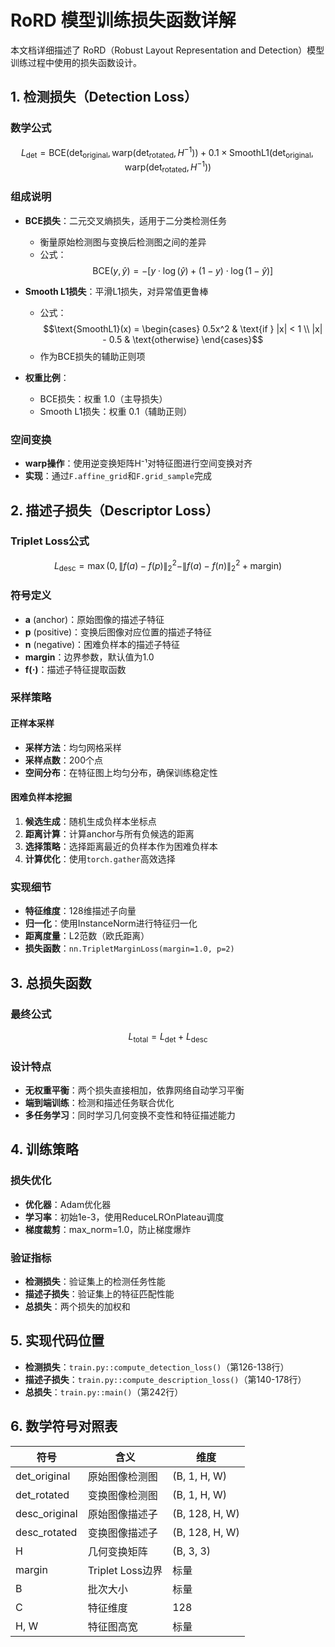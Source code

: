 # RoRD 模型训练损失函数详解

本文档详细描述了 RoRD（Robust Layout Representation and Detection）模型训练过程中使用的损失函数设计。

## 1. 检测损失（Detection Loss）

### 数学公式
$$L_{\text{det}} = \text{BCE}(\text{det}_{\text{original}}, \text{warp}(\text{det}_{\text{rotated}}, H^{-1})) + 0.1 \times \text{SmoothL1}(\text{det}_{\text{original}}, \text{warp}(\text{det}_{\text{rotated}}, H^{-1}))$$

### 组成说明
- **BCE损失**：二元交叉熵损失，适用于二分类检测任务
  - 衡量原始检测图与变换后检测图之间的差异
  - 公式：
$$\text{BCE}(y, \hat{y}) = -[y \cdot \log(\hat{y}) + (1-y) \cdot \log(1-\hat{y})]$$

- **Smooth L1损失**：平滑L1损失，对异常值更鲁棒
  - 公式：
$$\text{SmoothL1}(x) = \begin{cases}
0.5x^2 & \text{if } |x| < 1 \\
|x| - 0.5 & \text{otherwise}
\end{cases}$$
  - 作为BCE损失的辅助正则项

- **权重比例**：
  - BCE损失：权重 1.0（主导损失）
  - Smooth L1损失：权重 0.1（辅助正则）

### 空间变换
- **warp操作**：使用逆变换矩阵H⁻¹对特征图进行空间变换对齐
- **实现**：通过`F.affine_grid`和`F.grid_sample`完成

## 2. 描述子损失（Descriptor Loss）

### Triplet Loss公式
$$L_{\text{desc}} = \max\left(0, \|f(a) - f(p)\|_2^2 - \|f(a) - f(n)\|_2^2 + \text{margin}\right)$$

### 符号定义
- **a** (anchor)：原始图像的描述子特征
- **p** (positive)：变换后图像对应位置的描述子特征
- **n** (negative)：困难负样本的描述子特征
- **margin**：边界参数，默认值为1.0
- **f(·)**：描述子特征提取函数

### 采样策略

#### 正样本采样
- **采样方法**：均匀网格采样
- **采样点数**：200个点
- **空间分布**：在特征图上均匀分布，确保训练稳定性

#### 困难负样本挖掘
1. **候选生成**：随机生成负样本坐标点
2. **距离计算**：计算anchor与所有负候选的距离
3. **选择策略**：选择距离最近的负样本作为困难负样本
4. **计算优化**：使用`torch.gather`高效选择

### 实现细节
- **特征维度**：128维描述子向量
- **归一化**：使用InstanceNorm进行特征归一化
- **距离度量**：L2范数（欧氏距离）
- **损失函数**：`nn.TripletMarginLoss(margin=1.0, p=2)`

## 3. 总损失函数

### 最终公式
$$L_{\text{total}} = L_{\text{det}} + L_{\text{desc}}$$

### 设计特点
- **无权重平衡**：两个损失直接相加，依靠网络自动学习平衡
- **端到端训练**：检测和描述任务联合优化
- **多任务学习**：同时学习几何变换不变性和特征描述能力

## 4. 训练策略

### 损失优化
- **优化器**：Adam优化器
- **学习率**：初始1e-3，使用ReduceLROnPlateau调度
- **梯度裁剪**：max_norm=1.0，防止梯度爆炸

### 验证指标
- **检测损失**：验证集上的检测任务性能
- **描述子损失**：验证集上的特征匹配性能
- **总损失**：两个损失的加权和

## 5. 实现代码位置

- **检测损失**：`train.py::compute_detection_loss()`（第126-138行）
- **描述子损失**：`train.py::compute_description_loss()`（第140-178行）
- **总损失**：`train.py::main()`（第242行）

## 6. 数学符号对照表

| 符号 | 含义 | 维度 |
|------|------|------|
| det_original | 原始图像检测图 | (B, 1, H, W) |
| det_rotated | 变换图像检测图 | (B, 1, H, W) |
| desc_original | 原始图像描述子 | (B, 128, H, W) |
| desc_rotated | 变换图像描述子 | (B, 128, H, W) |
| H | 几何变换矩阵 | (B, 3, 3) |
| margin | Triplet Loss边界 | 标量 |
| B | 批次大小 | 标量 |
| C | 特征维度 | 128 |
| H, W | 特征图高宽 | 标量 |